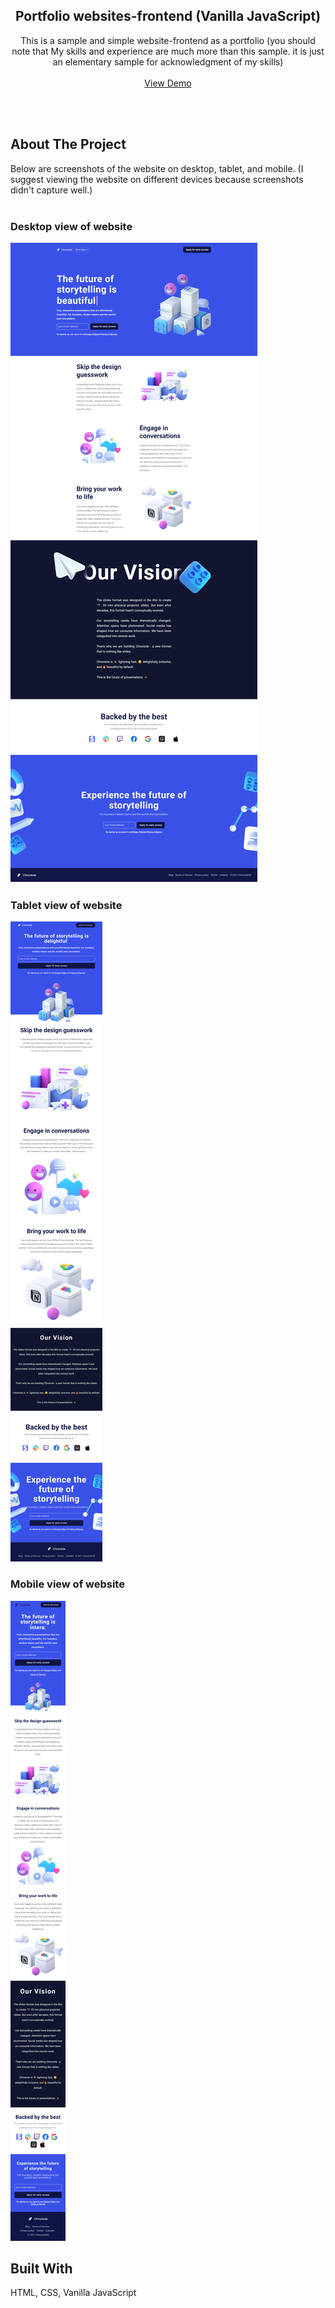 <p align="center">
  <h2 align="center">Portfolio websites-frontend (Vanilla JavaScript)</h2>

  <p align="center">
    This is a sample and simple website-frontend as a portfolio (you should note that My skills and experience are much more than this sample. it is just an elementary sample for acknowledgment of my skills)
    <br/>
    <br/>
    <a href="https://consulting-website-portfolio-frontend.netlify.app">View Demo</a>
  </p>
</p>

<br>
<br>

## About The Project

Below are screenshots of the website on desktop, tablet, and mobile. (I suggest viewing the website on different devices because screenshots didn't capture well.)
<br>
<br>

<h3 style="font-weight: bold;">Desktop view of website</h3>

![Screen Shot](./screenshots/desktop.png)
<br>

<h3 style="font-weight: bold;">Tablet view of website</h3>

![Screen Shot](./screenshots/tablet.png)
<br>

<h3 style="font-weight: bold;">Mobile view of website</h3>

![Screen Shot](./screenshots/mobile.png)

## Built With

HTML, CSS, Vanilla JavaScript
